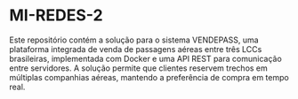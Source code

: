 # MI-REDES-2
Este repositório contém a solução para o sistema VENDEPASS, uma plataforma integrada de venda de passagens aéreas entre três LCCs brasileiras, implementada com Docker e uma API REST para comunicação entre servidores. A solução permite que clientes reservem trechos em múltiplas companhias aéreas, mantendo a preferência de compra em tempo real.

